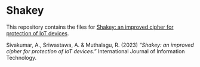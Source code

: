 # Shakey

This repository contains the files for [Shakey: an improved cipher for protection of IoT devices](https://link.springer.com/article/10.1007/s41870-023-01402-8).

Sivakumar, A., Sriwastawa, A. & Muthalagu, R. (2023) _“Shakey: an improved cipher for protection of IoT devices.”_ International Journal of Information Technology.
